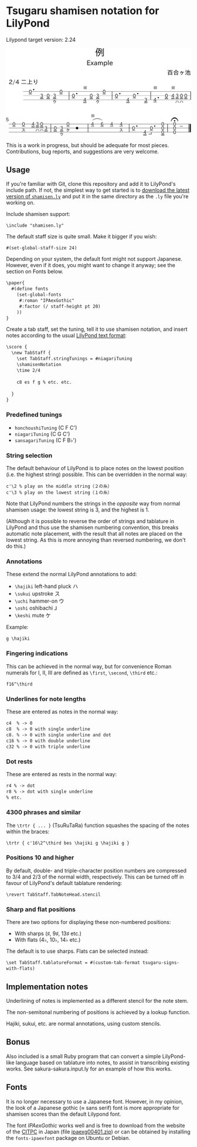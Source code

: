 # Tsugaru shamisen notation for LilyPond

Lilypond target version: 2.24

![Sample output](example.svg)

This is a work in progress, but should be adequate for most pieces.
Contributions, bug reports, and suggestions are very welcome.

## Usage

If you're familiar with Git, clone this repository and add it to LilyPond's
include path. If not, the simplest way to get started is to
[download the latest version of `shamisen.ly`](https://raw.githubusercontent.com/threedaymonk/lilypond-shamisen/docs/shamisen.ly)
and put it in the same directory as the `.ly` file you're working on.

Include shamisen support:

    \include "shamisen.ly"

The default staff size is quite small. Make it bigger if you wish:

    #(set-global-staff-size 24)

Depending on your system, the default font might not support Japanese. However,
even if it does, you might want to change it anyway; see the section on Fonts
below.

    \paper{
      #(define fonts
        (set-global-fonts
         #:roman "IPAexGothic"
         #:factor (/ staff-height pt 20)
        ))
    }

Create a tab staff, set the tuning, tell it to use shamisen notation, and
insert notes according to the usual
[LilyPond text format](http://lilypond.org/text-input.html):

    \score {
      \new TabStaff {
        \set TabStaff.stringTunings = #niagariTuning
        \shamisenNotation
        \time 2/4

        c8 es f g % etc. etc.

      }
    }

### Predefined tunings

- `honchoushiTuning` (C F C')
- `niagariTuning` (C G C')
- `sansagariTuning` (C F B♭')

### String selection

The default behaviour of LilyPond is to place notes on the lowest position
(i.e. the highest string) possible. This can be overridden in the normal way:

    c'\2 % play on the middle string（２の糸）
    c'\3 % play on the lowest string（１の糸）

Note that LilyPond numbers the strings in the *opposite* way from
normal shamisen usage: the lowest string is 3, and the highest is 1.

(Although it is possible to reverse the order of strings and tablature in
LilyPond and thus use the shamisen numbering convention, this breaks
automatic note placement, with the result that all notes are placed on the
lowest string. As this is more annoying than reversed numbering, we don't do
this.)

### Annotations

These extend the normal LilyPond annotations to add:

- `\hajiki` left-hand pluck ハ
- `\sukui` upstroke ス
- `\uchi` hammer-on ウ
- `\oshi` oshibachi ⅃
- `\keshi` mute ケ

Example:

    g \hajiki

### Fingering indications

This can be achieved in the normal way, but for convenience Roman numerals for
Ⅰ, Ⅱ, Ⅲ are defined as `\first`, `\second`, `\third` etc.:

    f16^\third

### Underlines for note lengths

These are entered as notes in the normal way:

    c4  % -> 0
    c8  % -> 0 with single underline
    c8. % -> 0 with single underline and dot
    c16 % -> 0 with double underline
    c32 % -> 0 with triple underline

### Dot rests

These are entered as rests in the normal way:

    r4 % -> dot
    r8 % -> dot with single underline
    % etc.

### 4300 phrases and similar

The `\trtr { ... }` (TsuRuTaRa) function squashes the spacing of the
notes within the braces:

    \trtr { c'16\2^\third bes \hajiki g \hajiki g }

### Positions 10 and higher

By default, double- and triple-character position numbers are compressed to 3/4
and 2/3 of the normal width, respectively. This can be turned off in favour
of LilyPond's default tablature rendering:

    \revert TabStaff.TabNoteHead.stencil

### Sharp and flat positions

There are two options for displaying these non-numbered positions:

* With sharps (♯, 9♯, 13♯ etc.)
* With flats (4♭, 10♭, 14♭ etc.)

The default is to use sharps. Flats can be selected instead:

    \set TabStaff.tablatureFormat = #(custom-tab-format tsugaru-signs-with-flats)

## Implementation notes

Underlining of notes is implemented as a different stencil for the note stem.

The non-semitonal numbering of positions is achieved by a lookup function.

Hajiki, sukui, etc. are normal annotations, using custom stencils.

## Bonus

Also included is a small Ruby program that can convert a simple LilyPond-like
language based on tablature into notes, to assist in transcribing existing
works. See sakura-sakura.input.ly for an example of how this works.

## Fonts

It is no longer necessary to use a Japanese font. However, in my opinion, the
look of a Japanese gothic (≈ sans serif) font is more appropriate for shamisen
scores than the default Lilypond font.

The font *IPAexGothic* works well and is free to download from the website of
the [CITPC] in Japan (file [ipaexg00401.zip]) or can be obtained by installing
the `fonts-ipaexfont` package on Ubuntu or Debian.

[CITPC]: https://moji.or.jp/ipafont/ipafontdownload/
[ipaexg00401.zip]: https://moji.or.jp/wp-content/ipafont/IPAexfont/ipaexg00401.zip
